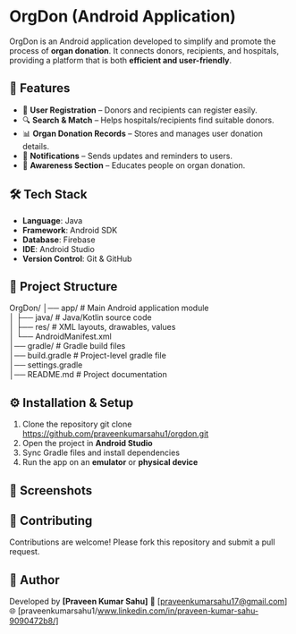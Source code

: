 # OrgDon (Android Application)
OrgDon is an Android application developed to simplify and promote the process of **organ donation**. It connects donors, recipients, and hospitals, providing a platform that is both **efficient and user-friendly**.

## 📱 Features
* 📝 **User Registration** – Donors and recipients can register easily.
* 🔍 **Search & Match** – Helps hospitals/recipients find suitable donors.
* 📊 **Organ Donation Records** – Stores and manages user donation details.
* 🔔 **Notifications** – Sends updates and reminders to users.
* 📢 **Awareness Section** – Educates people on organ donation.

## 🛠️ Tech Stack
* **Language**: Java 
* **Framework**: Android SDK
* **Database**: Firebase 
* **IDE**: Android Studio
* **Version Control**: Git & GitHub

## 📂 Project Structure
OrgDon/
│── app/                # Main Android application module  
│   ├── java/           # Java/Kotlin source code  
│   ├── res/            # XML layouts, drawables, values  
│   └── AndroidManifest.xml  
│── gradle/             # Gradle build files  
│── build.gradle        # Project-level gradle file  
│── settings.gradle  
│── README.md           # Project documentation  

## ⚙️ Installation & Setup
1. Clone the repository
   git clone https://github.com/praveenkumarsahu1/orgdon.git
2. Open the project in **Android Studio**
3. Sync Gradle files and install dependencies
4. Run the app on an **emulator** or **physical device**

## 📸 Screenshots

## 🤝 Contributing
Contributions are welcome! Please fork this repository and submit a pull request.

## 🧑 Author
Developed by **\[Praveen Kumar Sahu]**
📧 \[praveenkumarsahu17@gmail.com]
🌐 \[praveenkumarsahu1/www.linkedin.com/in/praveen-kumar-sahu-9090472b8/]
